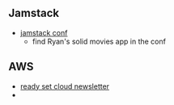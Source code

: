## Jamstack
- [jamstack conf](https://www.youtube.com/watch?v=A1fIG7kghfs&list=PL58Wk5g77lF-s9uXrQgEo0Z9FQWBzoKXT)
	- find Ryan's solid movies app in the conf

## AWS
- [ready set cloud newsletter](https://www.readysetcloud.io/newsletter/36/)
- 